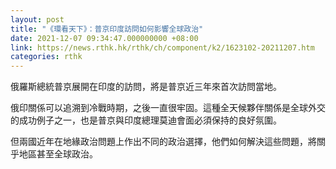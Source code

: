 ```yaml
---
layout: post
title: "《環看天下》：普京印度訪問如何影響全球政治"
date: 2021-12-07 09:34:47.000000000 +08:00
link: https://news.rthk.hk/rthk/ch/component/k2/1623102-20211207.htm
categories: rthk
---
```


俄羅斯總統普京展開在印度的訪問，將是普京近三年來首次訪問當地。

俄印關係可以追溯到冷戰時期，之後一直很牢固。這種全天候夥伴關係是全球外交的成功例子之一，也是普京與印度總理莫迪會面必須保持的良好氛圍。

但兩國近年在地緣政治問題上作出不同的政治選擇，他們如何解決這些問題，將關乎地區甚至全球政治。
